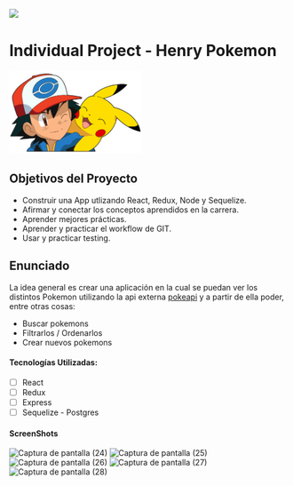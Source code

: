 <p align='left'>
    <img src='https://static.wixstatic.com/media/85087f_0d84cbeaeb824fca8f7ff18d7c9eaafd~mv2.png/v1/fill/w_160,h_30,al_c,q_85,usm_0.66_1.00_0.01/Logo_completo_Color_1PNG.webp' </img>
</p>

# Individual Project - Henry Pokemon

<p align="left">
  <img height="150" src="./pokemon.png" />
</p>

## Objetivos del Proyecto

- Construir una App utlizando React, Redux, Node y Sequelize.
- Afirmar y conectar los conceptos aprendidos en la carrera.
- Aprender mejores prácticas.
- Aprender y practicar el workflow de GIT.
- Usar y practicar testing.

## Enunciado

La idea general es crear una aplicación en la cual se puedan ver los distintos Pokemon utilizando la api externa [pokeapi](https://pokeapi.co/) y a partir de ella poder, entre otras cosas:

  - Buscar pokemons
  - Filtrarlos / Ordenarlos
  - Crear nuevos pokemons

#### Tecnologías Utilizadas:
- [ ] React
- [ ] Redux
- [ ] Express
- [ ] Sequelize - Postgres

#### ScreenShots
![Captura de pantalla (24)](https://user-images.githubusercontent.com/85300818/177044791-07fb337b-3e19-40ed-b244-e9e65c8e220c.png)
![Captura de pantalla (25)](https://user-images.githubusercontent.com/85300818/177044809-a4dc560a-932f-487e-8671-957043aec607.png)
![Captura de pantalla (26)](https://user-images.githubusercontent.com/85300818/177044794-49282d2d-09aa-469e-92a2-a9524a9a6b45.png)
![Captura de pantalla (27)](https://user-images.githubusercontent.com/85300818/177044797-ab165bb6-f887-42a2-8e90-605b7f8f19a5.png)
![Captura de pantalla (28)](https://user-images.githubusercontent.com/85300818/177044800-1095edbd-7701-4965-89f4-3967be981dcd.png)
